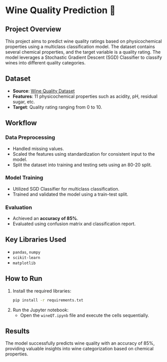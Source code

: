 # Wine Quality Prediction 🍷

## Project Overview
This project aims to predict wine quality ratings based on physicochemical properties using a multiclass classification model. The dataset contains several chemical properties, and the target variable is a quality rating. The model leverages a Stochastic Gradient Descent (SGD) Classifier to classify wines into different quality categories.

## Dataset
- **Source**: [Wine Quality Dataset](https://archive.ics.uci.edu/ml/datasets/wine+quality)
- **Features**: 11 physicochemical properties such as acidity, pH, residual sugar, etc.
- **Target**: Quality rating ranging from 0 to 10.

## Workflow
### Data Preprocessing
- Handled missing values.
- Scaled the features using standardization for consistent input to the model.
- Split the dataset into training and testing sets using an 80-20 split.

### Model Training
- Utilized SGD Classifier for multiclass classification.
- Trained and validated the model using a train-test split.

### Evaluation
- Achieved an **accuracy of 85%**.
- Evaluated using confusion matrix and classification report.

## Key Libraries Used
- `pandas`, `numpy`
- `scikit-learn`
- `matplotlib`

## How to Run
1. Install the required libraries:
   ```bash
   pip install -r requirements.txt
   ```
2. Run the Jupyter notebook:
   - Open the `wineQT.ipynb` file and execute the cells sequentially.

## Results
The model successfully predicts wine quality with an accuracy of 85%, providing valuable insights into wine categorization based on chemical properties.
